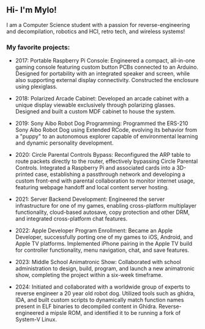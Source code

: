 ## Hi- I'm Mylo!

I am a Computer Science student with a passion for reverse-engineering and decompilation, robotics and HCI, retro tech, and wireless systems!


### My favorite projects:

- 2017: Portable Raspberry Pi Console: Engineered a compact, all-in-one gaming console featuring custom button PCBs connected to an Arduino. Designed for portability with an integrated speaker and screen, while also supporting external display connectivity. Constructed the enclosure using plexiglass.

- 2018: Polarized Arcade Cabinet: Developed an arcade cabinet with a unique display viewable exclusively through polarizing glasses. Designed and built a custom MDF cabinet to house the system.

- 2019: Sony Aibo Robot Dog Programming: Programmed the ERS-210 Sony Aibo Robot Dog using Extended RCode, evolving its behavior from a "puppy" to an autonomous explorer capable of environmental learning and dynamic personality development.

- 2020: Circle Parental Controls Bypass: Reconfigured the ARP table to route packets directly to the router, effectively bypassing Circle Parental Controls. Integrated a Raspberry Pi and associated cards into a 3D-printed case, establishing a passthrough network and developing a custom front-end with parental collaboration to monitor internet usage, featuring webpage handoff and local content server hosting.

- 2021: Server Backend Development: Engineered the server infrastructure for one of my games, enabling cross-platform multiplayer functionality, cloud-based autosave, copy protection and other DRM, and integrated cross-platform chat features.

- 2022: Apple Developer Program Enrollment: Became an Apple Developer, successfully porting one of my games to iOS, Android, and Apple TV platforms. Implemented iPhone pairing in the Apple TV build for controller functionality, menu navigation, chat, and save features.

- 2023: Middle School Animatronic Show: Collaborated with school administration to design, build, program, and launch a new animatronic show, completing the project within a six-week timeframe.

- 2024: Initiated and collaborated with a worldwide group of experts to reverse engineer a 20 year old robot dog. Utilized tools such as ghidra, IDA, and built custom scripts to dynamically match function names present in ELF binaries to decompiled content in Ghidra. Reverse-engineered a mipsle ROM, and identified it to be running a fork of System-V Linux.
<!--
**Doggies-Galore/Doggies-Galore** is a ✨ _special_ ✨ repository because its `README.md` (this file) appears on your GitHub profile.

Here are some ideas to get you started:

- 🔭 I’m currently working on ...
- 🌱 I’m currently learning ...
- 👯 I’m looking to collaborate on ...
- 🤔 I’m looking for help with ...
- 💬 Ask me about ...
- 📫 How to reach me: ...
- 😄 Pronouns: ...
- ⚡ Fun fact: ...
-->
